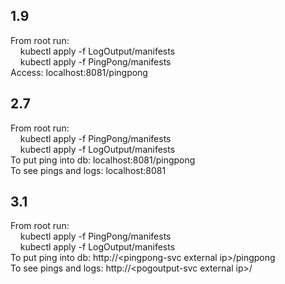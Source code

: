 ## 1.9
From root run: <br />
&nbsp;&nbsp;&nbsp;&nbsp;kubectl apply -f LogOutput/manifests <br />
&nbsp;&nbsp;&nbsp;&nbsp;kubectl apply -f PingPong/manifests <br />
Access: localhost:8081/pingpong


## 2.7
From root run: <br />
&nbsp;&nbsp;&nbsp;&nbsp;kubectl apply -f PingPong/manifests <br />
&nbsp;&nbsp;&nbsp;&nbsp;kubectl apply -f LogOutput/manifests <br />
To put ping into db: localhost:8081/pingpong <br />
To see pings and logs: localhost:8081


## 3.1
From root run: <br />
&nbsp;&nbsp;&nbsp;&nbsp;kubectl apply -f PingPong/manifests <br />
&nbsp;&nbsp;&nbsp;&nbsp;kubectl apply -f LogOutput/manifests <br />
To put ping into db: http://&lt;pingpong-svc external ip&gt;/pingpong <br />
To see pings and logs: http://&lt;pogoutput-svc external ip&gt;/
